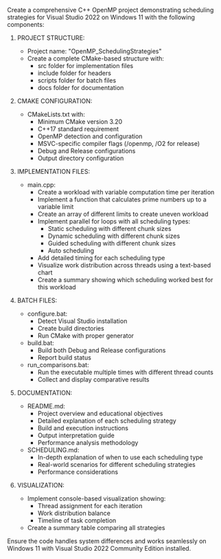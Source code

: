 Create a comprehensive C++ OpenMP project demonstrating scheduling strategies for Visual Studio 2022 on Windows 11 with the following components:

1. PROJECT STRUCTURE:
   
   - Project name: "OpenMP_SchedulingStrategies"
   - Create a complete CMake-based structure with:
     - src folder for implementation files
     - include folder for headers
     - scripts folder for batch files
     - docs folder for documentation

2. CMAKE CONFIGURATION:
   
   - CMakeLists.txt with:
     - Minimum CMake version 3.20
     - C++17 standard requirement
     - OpenMP detection and configuration
     - MSVC-specific compiler flags (/openmp, /O2 for release)
     - Debug and Release configurations
     - Output directory configuration

3. IMPLEMENTATION FILES:
   
   - main.cpp:
     - Create a workload with variable computation time per iteration
     - Implement a function that calculates prime numbers up to a variable limit
     - Create an array of different limits to create uneven workload
     - Implement parallel for loops with all scheduling types:
       * Static scheduling with different chunk sizes
       * Dynamic scheduling with different chunk sizes
       * Guided scheduling with different chunk sizes
       * Auto scheduling
     - Add detailed timing for each scheduling type
     - Visualize work distribution across threads using a text-based chart
     - Create a summary showing which scheduling worked best for this workload

4. BATCH FILES:
   
   - configure.bat:
     - Detect Visual Studio installation
     - Create build directories
     - Run CMake with proper generator
   - build.bat:
     - Build both Debug and Release configurations
     - Report build status
   - run_comparisons.bat:
     - Run the executable multiple times with different thread counts
     - Collect and display comparative results

5. DOCUMENTATION:
   
   - README.md:
     - Project overview and educational objectives
     - Detailed explanation of each scheduling strategy
     - Build and execution instructions
     - Output interpretation guide
     - Performance analysis methodology
   - SCHEDULING.md:
     - In-depth explanation of when to use each scheduling type
     - Real-world scenarios for different scheduling strategies
     - Performance considerations

6. VISUALIZATION:
   
   - Implement console-based visualization showing:
     - Thread assignment for each iteration
     - Work distribution balance
     - Timeline of task completion
   - Create a summary table comparing all strategies

Ensure the code handles system differences and works seamlessly on Windows 11 with Visual Studio 2022 Community Edition installed.

